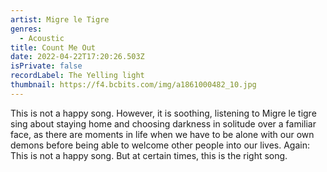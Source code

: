```yaml
---
artist: Migre le Tigre
genres:
  - Acoustic
title: Count Me Out
date: 2022-04-22T17:20:26.503Z
isPrivate: false
recordLabel: The Yelling light
thumbnail: https://f4.bcbits.com/img/a1861000482_10.jpg
---
```

This is not a happy song. However, it is soothing, listening to Migre le tigre sing about staying home and choosing darkness in solitude over a familiar face, as there are moments in life when we have to be alone with our own demons before being able to welcome other people into our lives. Again: This is not a happy song. But at certain times, this is the right song.
